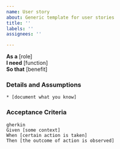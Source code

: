 ```yaml
---
name: User story
about: Generic template for user stories
title: ''
labels: ''
assignees: ''

---
```


**As a** [role]  
**I need** [function]  
**So that** [benefit]  
          
### Details and Assumptions
    * [document what you know]      
### Acceptance Criteria     
    gherkin 
    Given [some context]
    When [certain action is taken]
    Then [the outcome of action is observed]
